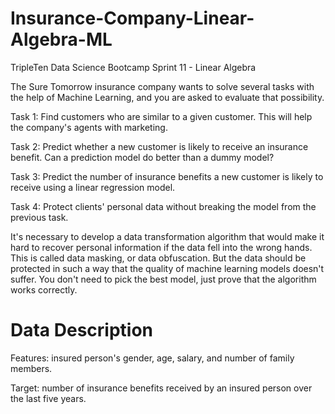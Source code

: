 # Insurance-Company-Linear-Algebra-ML

TripleTen Data Science Bootcamp Sprint 11 - Linear Algebra

The Sure Tomorrow insurance company wants to solve several tasks with the help of Machine Learning, and you are asked to evaluate that possibility.

Task 1: Find customers who are similar to a given customer. This will help the company's agents with marketing.

Task 2: Predict whether a new customer is likely to receive an insurance benefit. Can a prediction model do better than a dummy model?

Task 3: Predict the number of insurance benefits a new customer is likely to receive using a linear regression model.

Task 4: Protect clients' personal data without breaking the model from the previous task.

It's necessary to develop a data transformation algorithm that would make it hard to recover personal information if the data fell into the wrong hands. This is called data masking, or data obfuscation. But the data should be protected in such a way that the quality of machine learning models doesn't suffer. You don't need to pick the best model, just prove that the algorithm works correctly.

# Data Description

Features: insured person's gender, age, salary, and number of family members.

Target: number of insurance benefits received by an insured person over the last five years.

